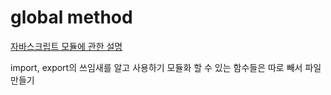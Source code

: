 # global method

[자바스크립트 모듈에 관한 설명](https://inpa.tistory.com/entry/JS-%F0%9F%93%9A-%EB%AA%A8%EB%93%88-%EC%82%AC%EC%9A%A9%ED%95%98%EA%B8%B0-import-export-%EC%A0%95%EB%A6%AC#%EC%9E%90%EB%B0%94%EC%8A%A4%ED%81%AC%EB%A6%BD%ED%8A%B8_%EB%AA%A8%EB%93%88)

import, export의 쓰임새를 알고 사용하기
모듈화 할 수 있는 함수들은 따로 빼서 파일 만들기
